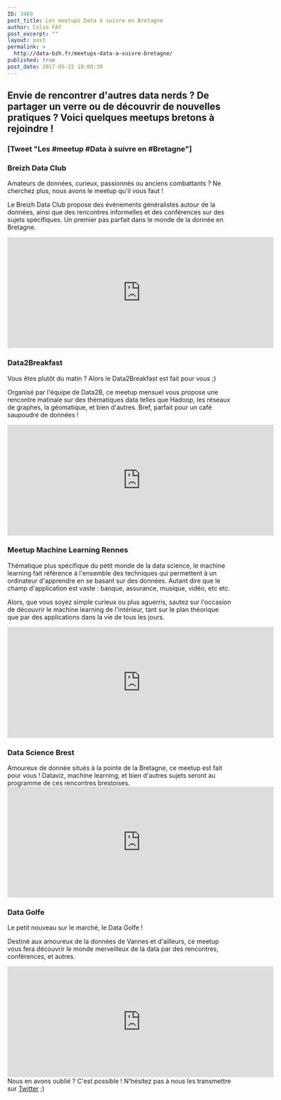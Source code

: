 ```yaml
---
ID: 3469
post_title: Les meetups Data à suivre en Bretagne
author: Colin FAY
post_excerpt: ""
layout: post
permalink: >
  http://data-bzh.fr/meetups-data-a-suivre-bretagne/
published: true
post_date: 2017-05-15 18:00:39
---
```

<h2>Envie de rencontrer d'autres data nerds ? De partager un verre ou de découvrir de nouvelles pratiques ? Voici quelques meetups bretons à rejoindre !<!--more--></h2>
<h3>[Tweet "Les #meetup #Data à suivre en #Bretagne"]</h3>
<h3>Breizh Data Club</h3>
Amateurs de données, curieux, passionnés ou anciens combattants ? Ne cherchez plus, nous avons le meetup qu'il vous faut !

Le Breizh Data Club propose des événements généralistes autour de la données, ainsi que des rencontres informelles et des conférences sur des sujets spécifiques. Un premier pas parfait dans le monde de la donnée en Bretagne.
<div align="center"><iframe src="http://meetu.ps/39pBq3" width="600" height="250" frameborder="0"></iframe></div>
<h3>Data2Breakfast</h3>
Vous êtes plutôt du matin ? Alors le Data2Breakfast est fait pour vous ;)

Organisé par l'équipe de Data2B, ce meetup mensuel vous propose une rencontre matinale sur des thématiques data telles que Hadoop, les réseaux de graphes, la géomatique, et bien d'autres. Bref, parfait pour un café saupoudré de données !
<div align="center"><iframe src="http://meetu.ps/39pBBl" width="600" height="250" frameborder="0"></iframe></div>
<h3>Meetup Machine Learning Rennes</h3>
Thématique plus spécifique du petit monde de la data science, le machine learning fait référence à l'ensemble des techniques qui permettent à un ordinateur d'apprendre en se basant sur des données. Autant dire que le champ d'application est vaste : banque, assurance, musique, vidéo, etc etc.

Alors, que vous soyez simple curieux ou plus aguerris, sautez sur l'occasion de découvrir le machine learning de l'intérieur, tant sur le plan théorique que par des applications dans la vie de tous les jours.
<div align="center"><iframe src="http://meetu.ps/39pBHR" width="600" height="250" frameborder="0"></iframe></div>
<h3>Data Science Brest</h3>
Amoureux de donnée situés à la pointe de la Bretagne, ce meetup est fait pour vous ! Dataviz, machine learning, et bien d'autres sujets seront au programme de ces rencontres brestoises.
<div align="center"><iframe src="http://meetu.ps/39pBKL" width="600" height="250" frameborder="0"></iframe></div>
<h3>Data Golfe</h3>
Le petit nouveau sur le marché, le Data Golfe !

Destiné aux amoureux de la données de Vannes et d'ailleurs, ce meetup vous fera découvrir le monde merveilleux de la data par des rencontres, conférences, et autres.
<div align="center"><iframe src="http://meetu.ps/39rKv5" width="600" height="250" frameborder="0"></iframe></div>
Nous en avons oublié ? C'est possible ! N'hésitez pas à nous les transmettre sur <a href="http://twitter.com/databzh">Twitter</a> ;)